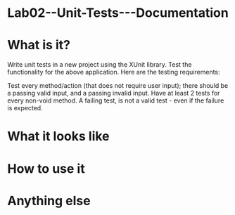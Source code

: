 # Lab02--Unit-Tests---Documentation

# What is it?
Write unit tests in a new project using the XUnit library. Test the functionality for the above application. Here are the testing requirements:

Test every method/action (that does not require user input); there should be a passing valid input, and a passing invalid input.
Have at least 2 tests for every non-void method.
A failing test, is not a valid test - even if the failure is expected.

# What it looks like


# How to use it


# Anything else